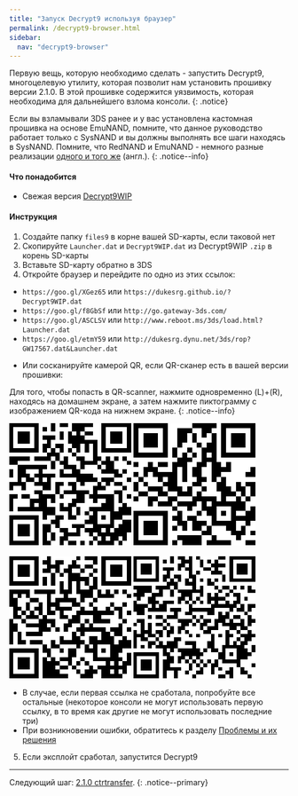 ```yaml
---
title: "Запуск Decrypt9 используя браузер"
permalink: /decrypt9-browser.html
sidebar:
  nav: "decrypt9-browser"
---
```


Первую вещь, которую необходимо сделать - запустить Decrypt9, многоцелевую утилиту, которая позволит нам установить прошивку версии 2.1.0. В этой прошивке содержится уязвимость, которая необходима для дальнейшего взлома консоли.
{: .notice}

Если вы взламывали 3DS ранее и у вас установлена кастомная прошивка на основе EmuNAND, помните, что данное руководство работает только с SysNAND и вы должны выполнять все шаги находясь в SysNAND. Помните, что RedNAND и EmuNAND - немного разные реализации [одного и того же](http://3dbrew.org/wiki/NAND_Redirection) (англ.).
{: .notice--info}

#### <a name="what_need" />Что понадобится

* Свежая версия [Decrypt9WIP](https://github.com/d0k3/Decrypt9WIP/releases/latest)

#### <a name="instructions" />Инструкция

1. Создайте папку `files9` в корне вашей SD-карты, если таковой нет
2. Скопируйте `Launcher.dat` и `Decrypt9WIP.dat` из Decrypt9WIP `.zip` в корень SD-карты
3. Вставьте SD-карту обратно в 3DS
4. Откройте браузер и перейдите по одно из этих ссылок:

  + `https://goo.gl/XGez65` или `https://dukesrg.github.io/?Decrypt9WIP.dat`
  + `https://goo.gl/f8GbSf` или `http://go.gateway-3ds.com/`
  + `https://goo.gl/ASCLSV` или `http://www.reboot.ms/3ds/load.html?Launcher.dat`
  + `https://goo.gl/etmY59` или `http://dukesrg.dynu.net/3ds/rop?GW17567.dat&Launcher.dat`
 
* Или сосканируйте камерой QR, если QR-сканер есть в вашей версии прошивки:

Для того, чтобы попасть в QR-scanner, нажмите одновременно (L)+(R), находясь на домашнем экране, а затем нажмите пиктограмму с изображением QR-кода на нижнем экране.
{: .notice--info}

![dukesrg.github.io](images/QR/dukeGithub.png)        ![go.gateway-3ds.com](images/QR/gateway.png)<br><br>![reboot.ms](images/QR/goReboot.png)        ![dukesrg.dynu.net](images/QR/dukeDynu.png) 
  
  + В случае, если первая ссылка не сработала, попробуйте все остальные (некоторое консоли не могут использовать первую ссылку, в то время как другие не могут использовать последние три)
  + При возникновении ошибки, обратитесь к разделу [Проблемы и их решения](troubleshooting#ts_browser)

5. Если эксплойт сработал, запустится Decrypt9

___

Следующий шаг: [2.1.0 ctrtransfer](2.1.0-ctrtransfer).
{: .notice--primary}